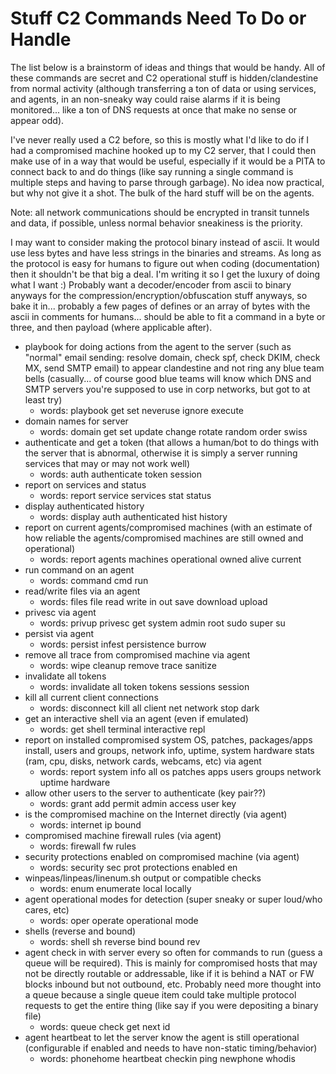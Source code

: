 # Stuff C2 Commands Need To Do or Handle

The list below is a brainstorm of ideas and things that would be handy. All of these commands are secret and C2 operational stuff is hidden/clandestine from normal activity (although transferring a ton of data or using services, and agents, in an non-sneaky way could raise alarms if it is being monitored... like a ton of DNS requests at once that make no sense or appear odd).

I've never really used a C2 before, so this is mostly what I'd like to do if I had a compromised machine hooked up to my C2 server, that I could then make use of in a way that would be useful, especially if it would be a PITA to connect back to and do things (like say running a single command is multiple steps and having to parse through garbage). No idea now practical, but why not give it a shot. The bulk of the hard stuff will be on the agents.

Note: all network communications should be encrypted in transit tunnels and data, if possible, unless normal behavior sneakiness is the priority.

I may want to consider making the protocol binary instead of ascii. It would use less bytes and have less strings in the binaries and streams. As long as the protocol is easy for humans to figure out when coding (documentation) then it shouldn't be that big a deal. I'm writing it so I get the luxury of doing what I want :) Probably want a decoder/encoder from ascii to binary anyways for the compression/encryption/obfuscation stuff anyways, so bake it in... probably a few pages of defines or an array of bytes with the ascii in comments for humans... should be able to fit a command in a byte or three, and then payload (where applicable after). 

- playbook for doing actions from the agent to the server (such as "normal" email sending: resolve domain, check spf, check DKIM, check MX, send SMTP email) to appear clandestine and not ring any blue team bells (casually... of course good blue teams will know which DNS and SMTP servers you're supposed to use in corp networks, but got to at least try)
    - words: playbook get set neveruse ignore execute
- domain names for server
    - words: domain get set update change rotate random order swiss
- authenticate and get a token (that allows a human/bot to do things with the server that is abnormal, otherwise it is simply a server running services that may or may not work well)
    - words: auth authenticate token session
- report on services and status
    - words: report service services stat status
- display authenticated history
    - words: display auth authenticated hist history
- report on current agents/compromised machines (with an estimate of how reliable the agents/compromised machines are still owned and operational)
    - words: report agents machines operational owned alive current
- run command on an agent
    - words: command cmd run
- read/write files via an agent
    - words: files file read write in out save download upload
- privesc via agent
    - words: privup privesc get system admin root sudo super su
- persist via agent 
    - words: persist infest persistence burrow
- remove all trace from compromised machine via agent
    - words: wipe cleanup remove trace sanitize
- invalidate all tokens 
    - words: invalidate all token tokens sessions session
- kill all current client connections
    - words: disconnect kill all client net network stop dark
- get an interactive shell via an agent (even if emulated)
    - words: get shell terminal interactive repl
- report on installed compromised system OS, patches, packages/apps install, users and groups, network info, uptime, system hardware stats (ram, cpu, disks, network cards, webcams, etc) via agent
    - words: report system info all os patches apps users groups network uptime hardware
- allow other users to the server to authenticate (key pair??)
    - words: grant add permit admin access user key
- is the compromised machine on the Internet directly (via agent)
    - words: internet ip bound
- compromised machine firewall rules (via agent)
    - words: firewall fw rules 
- security protections enabled on compromised machine (via agent)
    - words: security sec prot protections enabled en
- winpeas/linpeas/linenum.sh output or compatible checks
    - words: enum enumerate local locally 
- agent operational modes for detection (super sneaky or super loud/who cares, etc)
    - words: oper operate operational mode 
- shells (reverse and bound)
    - words: shell sh reverse bind bound rev
- agent check in with server every so often for commands to run (guess a queue will be required). This is mainly for compromised hosts that may not be directly routable or addressable, like if it is behind a NAT or FW blocks inbound but not outbound, etc. Probably need more thought into a queue because a single queue item could take multiple protocol requests to get the entire thing (like say if you were depositing a binary file)
    - words: queue check get next id 
- agent heartbeat to let the server know the agent is still operational (configurable if enabled and needs to have non-static timing/behavior)
    - words: phonehome heartbeat checkin ping newphone whodis

